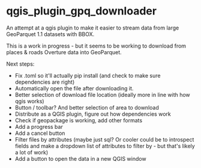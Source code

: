 # qgis_plugin_gpq_downloader

An attempt at a qgis plugin to make it easier to stream data from large GeoParquet 1.1 datasets with BBOX.

This is a work in progress - but it seems to be working to download from places & roads Overture data into GeoParquet.

Next steps:

 * Fix .toml so it'll actually pip install (and check to make sure dependencies are right)
 * Automatically open the file after downloading it.
 * Better selection of download file location (ideally more in line with how qgis works)
 * Button / toolbar? And better selection of area to download
 * Distribute as a QGIS plugin, figure out how dependencies work
 * Check if geopackage is working, add other formats
 * Add a progress bar
 * Add a cancel button
 * Filter files by attributes (maybe just sql? Or cooler could be to introspect fields and make a dropdown list of attributes to filter by - but that's likely a lot of work)
 * Add a button to open the data in a new QGIS window
